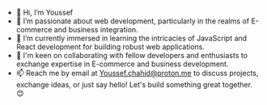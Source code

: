 - 👋 Hi, I’m Youssef
- 👀 I’m passionate about web development, particularly in the realms of E-commerce and business integration.
- 🌱 I’m currently immersed in learning the intricacies of JavaScript and React development for building robust web applications.
- 💞️ I'm keen on collaborating with fellow developers and enthusiasts to exchange expertise in E-commerce and business development.
- 📫 Reach me by email at Youssef.chahid@proton.me to discuss projects, exchange ideas, or just say hello! Let's build something great together. 😊

<!---
ONEYSF/ONEYSF is a ✨ special ✨ repository because its `README.md` (this file) appears on your GitHub profile.
You can click the Preview link to take a look at your changes.
--->
